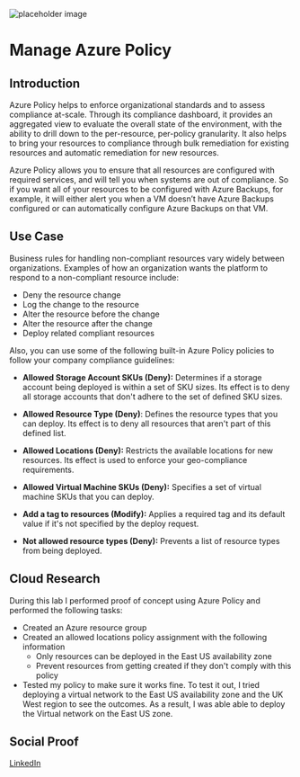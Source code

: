 ![placeholder image](https://azure.microsoft.com/svghandler/azure-policy?width=600&height=315)

# Manage Azure Policy

## Introduction

Azure Policy helps to enforce organizational standards and to assess compliance at-scale. Through its compliance dashboard, it provides an aggregated view to evaluate the overall state of the environment, with the ability to drill down to the per-resource, per-policy granularity. It also helps to bring your resources to compliance through bulk remediation for existing resources and automatic remediation for new resources.

Azure Policy allows you to ensure that all resources are configured with required services, and will tell you when systems are out of compliance. So if you want all of your resources to be configured with Azure Backups, for example, it will either alert you when a VM doesn’t have Azure Backups configured or can automatically configure Azure Backups on that VM.

## Use Case

Business rules for handling non-compliant resources vary widely between organizations. Examples of how an organization wants the platform to respond to a non-compliant resource include:

* Deny the resource change
* Log the change to the resource
* Alter the resource before the change
* Alter the resource after the change
* Deploy related compliant resources

Also, you can use some of the following built-in Azure Policy policies to follow your company compliance guidelines:

* <b>Allowed Storage Account SKUs (Deny):</b> Determines if a storage account being deployed is within a set of SKU sizes. Its effect is to deny all storage accounts that don't adhere to the set of defined SKU sizes.

* <b>Allowed Resource Type (Deny)</b>: Defines the resource types that you can deploy. Its effect is to deny all resources that aren't part of this defined list.

* <b>Allowed Locations (Deny):</b> Restricts the available locations for new resources. Its effect is used to enforce your geo-compliance requirements.

* <b>Allowed Virtual Machine SKUs (Deny):</b> Specifies a set of virtual machine SKUs that you can deploy.

* <b>Add a tag to resources (Modify):</b> Applies a required tag and its default value if it's not specified by the deploy request.

* <b>Not allowed resource types (Deny):</b> Prevents a list of resource types from being deployed.

## Cloud Research

During this lab I performed proof of concept using Azure Policy and performed the following tasks:

* Created an Azure resource group
* Created an allowed locations policy assignment with the following information
    * Only resources can be deployed in the East US availability zone
    * Prevent resources from getting created if they don't comply with this policy
* Tested my policy to make sure it works fine. To test it out, I tried deploying a virtual network to the East US availability zone and the UK West region to see the outcomes. As a result, I was able able to deploy the Virtual network on the East US zone.

## Social Proof

[LinkedIn](https://www.linkedin.com/posts/wilkinsanchez_wilkinsanchez100daysofcloud-activity-6762206813871050752-Z4Y4)
